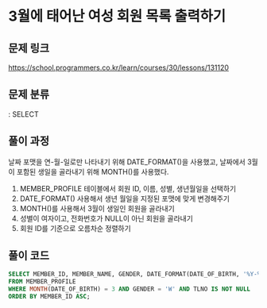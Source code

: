 # 3월에 태어난 여성 회원 목록 출력하기

## 문제 링크

https://school.programmers.co.kr/learn/courses/30/lessons/131120

## 문제 분류

: SELECT

## 풀이 과정

날짜 포맷을 연-월-일로만 나타내기 위해 DATE_FORMAT()을 사용했고, 날짜에서 3월이 포함된 생일을 골라내기 위해 MONTH()를 사용했다.

1. MEMBER_PROFILE 테이블에서 회원 ID, 이름, 성별, 생년월일을 선택하기
2. DATE_FORMAT() 사용해서 생년 월일을 지정된 포맷에 맞게 변경해주기
3. MONTH()를 사용해서 3월이 생일인 회원을 골라내기
4. 성별이 여자이고, 전화번호가 NULL이 아닌 회원을 골라내기
5. 회원 ID를 기준으로 오름차순 정렬하기

## 풀이 코드

```sql
SELECT MEMBER_ID, MEMBER_NAME, GENDER, DATE_FORMAT(DATE_OF_BIRTH, '%Y-%m-%d') AS DATE_OF_BIRTH
FROM MEMBER_PROFILE
WHERE MONTH(DATE_OF_BIRTH) = 3 AND GENDER = 'W' AND TLNO IS NOT NULL
ORDER BY MEMBER_ID ASC;
```
